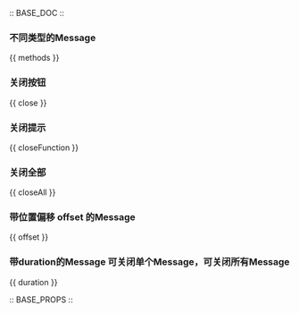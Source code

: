 :: BASE_DOC ::
### 不同类型的Message

{{ methods }}

### 关闭按钮

{{ close }}

### 关闭提示

{{ closeFunction }}

### 关闭全部

{{ closeAll }}

### 带位置偏移 offset 的Message

{{ offset }}

### 带duration的Message 可关闭单个Message，可关闭所有Message

{{ duration }}

:: BASE_PROPS ::

